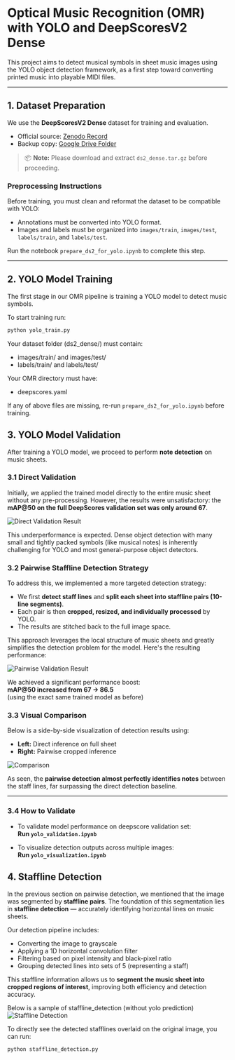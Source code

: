 # Optical Music Recognition (OMR) with YOLO and DeepScoresV2 Dense

This project aims to detect musical symbols in sheet music images using the YOLO object detection framework, as a first step toward converting printed music into playable MIDI files.

---

## 1. Dataset Preparation

We use the **DeepScoresV2 Dense** dataset for training and evaluation.

- Official source: [Zenodo Record](https://zenodo.org/records/4012193)
- Backup copy: [Google Drive Folder](https://drive.google.com/drive/folders/1Fh5MDLxmB_od7o7MvaRp8b55Dn7dbvi0)

> 📦 **Note:** Please download and extract `ds2_dense.tar.gz` before proceeding.

### Preprocessing Instructions

Before training, you must clean and reformat the dataset to be compatible with YOLO:

- Annotations must be converted into YOLO format.
- Images and labels must be organized into `images/train`, `images/test`, `labels/train`, and `labels/test`.

Run the notebook `prepare_ds2_for_yolo.ipynb` to complete this step.

---

## 2. YOLO Model Training

The first stage in our OMR pipeline is training a YOLO model to detect music symbols.

To start training run:

```bash
python yolo_train.py
```
Your dataset folder (ds2_dense/) must contain:
- images/train/ and images/test/
- labels/train/ and labels/test/

Your OMR directory must have: 
- deepscores.yaml

If any of above files are missing, re-run `prepare_ds2_for_yolo.ipynb` before training.

## 3. YOLO Model Validation

After training a YOLO model, we proceed to perform **note detection** on music sheets.

### 3.1 Direct Validation

Initially, we applied the trained model directly to the entire music sheet without any pre-processing. However, the results were unsatisfactory: the **mAP@50 on the full DeepScores validation set was only around 67**.

![Direct Validation Result](./attachments/direct_validation.png)

This underperformance is expected. Dense object detection with many small and tightly packed symbols (like musical notes) is inherently challenging for YOLO and most general-purpose object detectors. 

### 3.2 Pairwise Staffline Detection Strategy

To address this, we implemented a more targeted detection strategy:
- We first **detect staff lines** and **split each sheet into staffline pairs (10-line segments)**.
- Each pair is then **cropped, resized, and individually processed** by YOLO.
- The results are stitched back to the full image space.

This approach leverages the local structure of music sheets and greatly simplifies the detection problem for the model. Here's the resulting performance:

![Pairwise Validation Result](./attachments/pairwise_validation.png)

We achieved a significant performance boost:  
**mAP@50 increased from 67 → 86.5**  
(using the exact same trained model as before)

### 3.3 Visual Comparison

Below is a side-by-side visualization of detection results using:
- **Left:** Direct inference on full sheet
- **Right:** Pairwise cropped inference

![Comparison](./attachments/comparison.png)

As seen, the **pairwise detection almost perfectly identifies notes** between the staff lines, far surpassing the direct detection baseline.

---

### 3.4 How to Validate

- To validate model performance on deepscore validation set:  
  **Run `yolo_validation.ipynb`**
  
- To visualize detection outputs across multiple images:  
  **Run `yolo_visualization.ipynb`**

## 4. Staffline Detection

In the previous section on pairwise detection, we mentioned that the image was segmented by **staffline pairs**. The foundation of this segmentation lies in **staffline detection** — accurately identifying horizontal lines on music sheets.

Our detection pipeline includes:
- Converting the image to grayscale
- Applying a 1D horizontal convolution filter
- Filtering based on pixel intensity and black-pixel ratio
- Grouping detected lines into sets of 5 (representing a staff)

This staffline information allows us to **segment the music sheet into cropped regions of interest**, improving both efficiency and detection accuracy.

Below is a sample of staffline_detection (without yolo prediction)
![Staffline Detection](./attachments/staffline_detection.png)

To directly see the detected stafflines overlaid on the original image, you can run:

```bash
python staffline_detection.py
```
